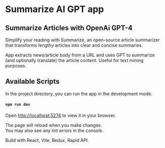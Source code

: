 # Summarize AI GPT app

## Summarize Articles with OpenAi GPT-4

Simplify your reading with Summarize, an open-source article summarizer that transforms lengthy articles into clear and concise summaries.

App extracts news/article body from a URL and uses GPT to summarize (and optionally translate) the article content. Useful for text mining purposes.

## Available Scripts

In the project directory, you can run the app in the development mode:

#### `npm run dev`

Open [http://localhost:5274](http://localhost:5173) to view it in your browser.

The page will reload when you make changes.\
You may also see any lint errors in the console.

Build with React, Vite, Redux, Rapid API.